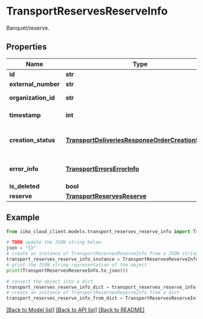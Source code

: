 # TransportReservesReserveInfo

Banquet/reserve.

## Properties

Name | Type | Description | Notes
------------ | ------------- | ------------- | -------------
**id** | **str** | Banquet/reserve ID. | 
**external_number** | **str** | Banquet/reserve external number. | [optional] 
**organization_id** | **str** | Organization ID.                Can be obtained by &#x60;/api/1/organizations&#x60; operation. | 
**timestamp** | **int** | Timestamp of most recent banquet/reserve change that took place on iikoTransport server. | 
**creation_status** | [**TransportDeliveriesResponseOrderCreationStatus**](TransportDeliveriesResponseOrderCreationStatus.md) | Banquet/reserve creation status. In case of asynchronous creation, it allows to track the instance an banquet/reserve was validated/created in iikoFront. | 
**error_info** | [**TransportErrorsErrorInfo**](TransportErrorsErrorInfo.md) | Banquet/reserve creation error details.  &gt; Required only if \&quot;creationStatus\&quot;&#x3D;\&quot;Error\&quot;. | [optional] 
**is_deleted** | **bool** | Banquet/reserve is deleted. | 
**reserve** | [**TransportReservesReserve**](TransportReservesReserve.md) | Banquet/reserve. | [optional] 

## Example

```python
from iiko_cloud_client.models.transport_reserves_reserve_info import TransportReservesReserveInfo

# TODO update the JSON string below
json = "{}"
# create an instance of TransportReservesReserveInfo from a JSON string
transport_reserves_reserve_info_instance = TransportReservesReserveInfo.from_json(json)
# print the JSON string representation of the object
print(TransportReservesReserveInfo.to_json())

# convert the object into a dict
transport_reserves_reserve_info_dict = transport_reserves_reserve_info_instance.to_dict()
# create an instance of TransportReservesReserveInfo from a dict
transport_reserves_reserve_info_from_dict = TransportReservesReserveInfo.from_dict(transport_reserves_reserve_info_dict)
```
[[Back to Model list]](../README.md#documentation-for-models) [[Back to API list]](../README.md#documentation-for-api-endpoints) [[Back to README]](../README.md)


